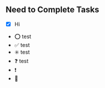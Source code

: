 ## Need to Complete Tasks

- [x] Hi
- :o: test
- :white_check_mark: test
- :eight_spoked_asterisk: test
- :question: test
- :exclamation:
- :high_brightness:
